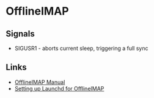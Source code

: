 # OfflineIMAP

Signals
-------


* SIGUSR1 - aborts current sleep, triggering a full sync


Links
-----


* [OfflineIMAP Manual](http://docs.offlineimap.org/en/latest/MANUAL.html)
* [Setting up Launchd for OfflineIMAP](http://grantlucas.com/posts/2012/10/setting-launchd-offlineimap)


